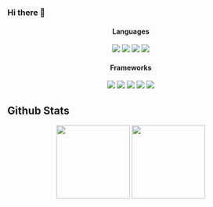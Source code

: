### Hi there 👋

<h4 align="center" > Languages </h4>
<p align="center"> 
  <img src="https://img.shields.io/badge/HTML5-E34F26?style=for-the-badge&logo=html5&logoColor=white">
  <img src="https://img.shields.io/badge/CSS3-1572B6?style=for-the-badge&logo=css3&logoColor=white">
  <img src="https://img.shields.io/badge/JavaScript-F7DF1E?style=for-the-badge&logo=javascript&logoColor=black">
  <img src="https://img.shields.io/badge/TypeScript-2f74c0?style=for-the-badge&logo=typescript&logoColor=white">
  
  
</p>

<h4 align="center"> Frameworks </h4>
<p align="center">
  <img src="https://img.shields.io/badge/Express.js-000000?style=for-the-badge&logo=express&logoColor=white">
  <img src="https://img.shields.io/badge/Node.js-339933?style=for-the-badge&logo=nodedotjs&logoColor=white">
  <img src="https://img.shields.io/badge/React-20232A?style=for-the-badge&logo=react&logoColor=61DAFB">
  <img src="https://img.shields.io/badge/Bootstrap-563D7C?style=for-the-badge&logo=bootstrap&logoColor=white">
  <img src="https://img.shields.io/badge/antd%20design-1fafff?style=for-the-badge&logo=antdesign&logoColor=white">
</p>


## Github Stats  
<p align= "center">
  <img height= "150" src="https://github-readme-stats.vercel.app/api?username=dovanthao2404&theme=react&show_icons=true&include_all_commits=true" />
  <img height= "150" src="https://github-readme-stats.vercel.app/api/top-langs/?username=dovanthao2404&theme=react&layout=compact" />
</p>

